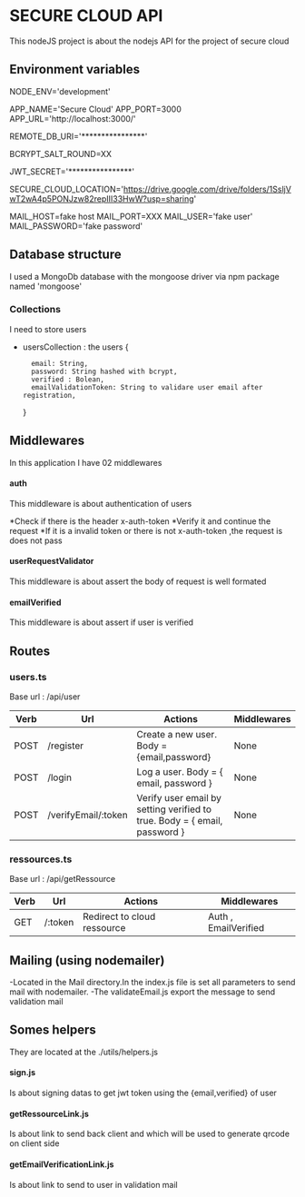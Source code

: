 # SECURE CLOUD API
This nodeJS project is about the nodejs API for the project of secure cloud

## Environment variables

NODE_ENV='development'

APP_NAME='Secure Cloud'
APP_PORT=3000
APP_URL='http://localhost:3000/'

REMOTE_DB_URI='****************' 

BCRYPT_SALT_ROUND=XX

JWT_SECRET='****************'

SECURE_CLOUD_LOCATION='https://drive.google.com/drive/folders/1SsljVwT2wA4p5PONJzw82repIII33HwW?usp=sharing'

MAIL_HOST=fake host
MAIL_PORT=XXX
MAIL_USER='fake user'
MAIL_PASSWORD='fake password'

## Database structure

I used a MongoDb database with the mongoose driver via npm package named 'mongoose'

### Collections

I need to store users 

* usersCollection : the users 
    {
        
        email: String,
        password: String hashed with bcrypt,
        verified : Bolean,
        emailValidationToken: String to validare user email after registration,
    }


## Middlewares
In this application I have 02 middlewares

#### auth
This middleware is about authentication of users

*Check if there is the header x-auth-token
*Verify it and continue the request 
*If it is a invalid token or there is not x-auth-token ,the request is does not pass

#### userRequestValidator 
This middleware is about assert the body of request is well formated

#### emailVerified 
This middleware is about assert if user is verified



## Routes

### users.ts
Base url : /api/user

| Verb  | Url              | Actions                                           |Middlewares|
|-------|------------------|---------------------------------------------------|-------------|
| POST   | /register       |Create a new user. Body = {email,password}    |None|
| POST   | /login      |Log a user. Body = { email, password }  |None|
| POST   | /verifyEmail/:token      |Verify user email by setting verified to true. Body = { email, password }  |None|

### ressources.ts
Base url : /api/getRessource

| Verb  | Url              | Actions                                           |Middlewares|
|-------|------------------|---------------------------------------------------|-------------|
| GET   | /:token       |Redirect to cloud ressource   |Auth , EmailVerified|


## Mailing (using nodemailer)
-Located in the Mail directory.In the index.js file is set all parameters to send mail with nodemailer.
-The validateEmail.js export the message to send validation mail

## Somes helpers
They are located at the ./utils/helpers.js 

#### sign.js
Is about signing datas to get jwt token using the {email,verified} of user

#### getRessourceLink.js
Is about link to send back client and which will be used to generate qrcode on client side

#### getEmailVerificationLink.js
Is about link to send to user in validation mail









